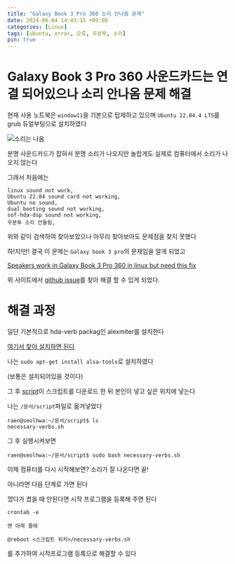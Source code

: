 ```yaml
---
title: "Galaxy Book 3 Pro 360 소리 안나옴 문제"
date: 2024-06-04 14:43:15 +09:00
categories: [Linux]
tags: [ubuntu, error, 오류, 우분투, 소리]
pin: true
---
```


# Galaxy Book 3 Pro 360 사운드카드는 연결 되어있으나 소리 안나옴 문제 해결

 현재 사용 노트북은 `window11`을 기본으로 탑제하고 있으며 `Ubuntu 22.04.4 LTS`를 grub 듀얼부팅으로 설치하였다
 
 ![소리는 나옴](https://github.com/oil-lamp-cat/oil-lamp-cat.github.io/assets/103806022/22f2aa81-c471-4f61-abd9-a27b43cb52b7)

 분명 사운드카드가 잡혀서 분명 소리가 나오지만 놀랍게도 실제로 컴퓨터에서 소리가 나오지 않는다

 그래서 처음에는 

 ```
 linux sound not work,
 Ubuntu 22.04 sound card not working,
 Ubuntu no sound,
 dual booting sound not working,
 sof-hda-dsp sound not working,
 우분투 소리 안들림,
 ```

 위와 같이 검색하여 찾아보았으나 아무리 찾아보아도 문제점을 찾지 못했다

 하!지!만! 결국 이 문제는 `Galaxy book 3 pro`의 문제임을 알게 되었고 
 
 [Speakers work in Galaxy Book 3 Pro 360 in linux but need this fix ](https://www.reddit.com/r/GalaxyBook/comments/14cgxvw/speakers_work_in_galaxy_book_3_pro_360_in_linux/)

 위 사이트에서 [github issue](https://github.com/thesofproject/linux/issues/4055#issuecomment-1332331409)를 찾아 해결 할 수 있게 되었다.

 # 해결 과정

 일단 기본적으로 hda-verb packag인 alexmiter를 설치한다

 [여기서 찾아 설치하면 된다](https://command-not-found.com/hda-verb)

 나는 `sudo apt-get install alsa-tools`로 설치하였다
 
 (보통은 설치되어있을 것이다)

 그 후 [script](https://github.com/joshuagrisham/galaxy-book2-pro-linux/blob/main/sound/necessary-verbs.sh)이 스크립트를 다운로드 한 뒤 본인이 넣고 싶은 위치에 넣는다

 나는 `/문서/script`파일로 옮겨넣었다

 ```
 raen@seolhwa:~/문서/script$ ls
 necessary-verbs.sh
 ```

 그 후 실행시켜보면 

 ```
 raen@seolhwa:~/문서/script$ sudo bash necessary-verbs.sh
 ```

 이제 컴퓨터를 다시 시작해보면? 소리가 잘 나온다면 끝!

 아니라면 다음 단계로 가면 된다

 껐다가 켰을 때 안된다면 시작 프로그램을 등록해 주면 된다

 ```
 crontab -e

 맨 아래 줄에

 @reboot <스크립트 위치>/necessary-verbs.sh
 ```

 를 추가하여 시작프로그램 등록으로 해결할 수 있다